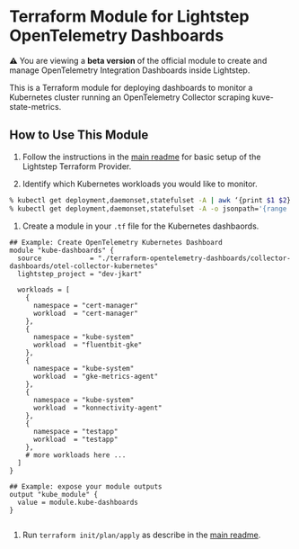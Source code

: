 # Terraform Module for Lightstep OpenTelemetry Dashboards

**:warning:** You are viewing a **beta version** of the official
module to create and manage OpenTelemetry Integration Dashboards inside Lightstep.

This is a Terraform module for deploying dashboards to monitor a Kubernetes cluster running an OpenTelemetry Collector scraping kuve-state-metrics.


## How to Use This Module

1. Follow the instructions in the [main readme](https://github.com/lightstep/terraform-opentelemetry-dashboards) for basic setup of the Lightstep Terraform Provider.

1. Identify which Kubernetes workloads you would like to monitor.
```bash
% kubectl get deployment,daemonset,statefulset -A | awk ‘{print $1 $2}’
% kubectl get deployment,daemonset,statefulset -A -o jsonpath='{range .items[*]}namespace:{@.metadata.namespace} workload:{@.metadata.name}{"\n"}{end}'
```
1. Create a module in your `.tf` file for the Kubernetes dashbaords.

```
## Example: Create OpenTelemetry Kubernetes Dashboard
module "kube-dashboards" {
  source            = "./terraform-opentelemetry-dashboards/collector-dashboards/otel-collector-kubernetes"
  lightstep_project = "dev-jkart"

  workloads = [
    {
      namespace = "cert-manager"
      workload  = "cert-manager"
    },
    {
      namespace = "kube-system"
      workload  = "fluentbit-gke"
    },
    {
      namespace = "kube-system"
      workload  = "gke-metrics-agent"
    },
    {
      namespace = "kube-system"
      workload  = "konnectivity-agent"
    },
    {
      namespace = "testapp"
      workload  = "testapp"
    },
    # more workloads here ...
  ]
}

## Example: expose your module outputs
output "kube_module" {
  value = module.kube-dashboards
}


```

1. Run `terraform init/plan/apply` as describe in the [main readme](https://github.com/lightstep/terraform-opentelemetry-dashboards).
